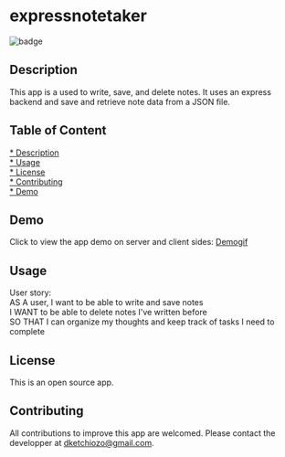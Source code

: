 # expressnotetaker

![badge](https://img.shields.io/badge/license-MIT-blue)

## Description

This app is a used to write, save, and delete notes.
It uses an express backend and save and retrieve note data from a JSON file.

## Table of Content

[* Description](#Description) \
[* Usage](#Usage) \
[* License](#License) \
[* Contributing](#Contibuting) \
[* Demo](#Demo) 

## Demo
Click to view the app demo on server and client sides:
[Demogif](https://drive.google.com/file/d/1utVuo3CnbXGNCVBX7w0vT4OYEL1MIZBV/view?usp=sharing)


## Usage
User story:\
AS A user, I want to be able to write and save notes\
I WANT to be able to delete notes I've written before\
SO THAT I can organize my thoughts and keep track of tasks I need to complete

## License

This is an open source app.

## Contributing

All contributions to improve this app are welcomed. Please contact the developper 
at dketchiozo@gmail.com.






